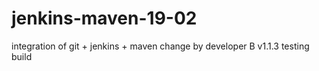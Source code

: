 # jenkins-maven-19-02
integration of  git + jenkins + maven
change by developer B
v1.1.3
testing
build
